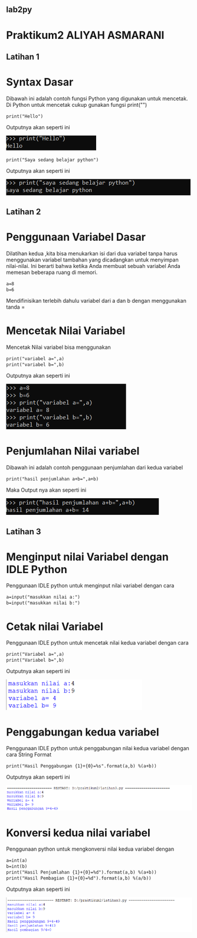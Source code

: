 ## lab2py 
# Praktikum2 ALIYAH ASMARANI
## Latihan 1
# Syntax Dasar
Dibawah ini adalah contoh fungsi Python yang digunakan untuk mencetak. Di Python untuk mencetak cukup gunakan fungsi print("")
```
print("Hello")
```
Outputnya akan seperti ini

![gambar1](gambar/rani1.png)

```
print("Saya sedang belajar python")
```
Outputnya akan seperti ini

![gambar2](gambar/rani2.png)

## Latihan 2
# Penggunaan Variabel Dasar
Dilatihan kedua ,kita bisa menukarkan isi dari dua variabel tanpa harus menggunakan variabel tambahan yang dicadangkan untuk menyimpan nilai-nilai. Ini berarti bahwa ketika Anda membuat sebuah variabel Anda memesan beberapa ruang di memori.
```
a=8
b=6
```
Mendifinisikan terlebih dahulu variabel dari a dan b dengan menggunakan tanda =
# Mencetak Nilai Variabel 
Mencetak Nilai variabel bisa menggunakan 
```
print("variabel a=",a)
print("variabel b=",b)
```
Outputnya akan seperti ini

![gambar3](gambar/rani3.png)

# Penjumlahan Nilai variabel
Dibawah ini adalah contoh penggunaan penjumlahan dari kedua variabel
```
print("hasil penjumlahan a+b=",a+b)
```
Maka Output nya akan seperti ini

![gambar4](gambar/rani4.png)

## Latihan 3
# Menginput nilai Variabel dengan IDLE Python
Penggunaan IDLE python untuk menginput nilai variabel dengan cara
```
a=input("masukkan nilai a:")
b=input("masukkan nilai b:")
```
# Cetak nilai Variabel
Penggunaan IDLE python untuk mencetak nilai kedua variabel dengan cara
```
print("Variabel a=",a)
print("Variabel b=",b)
```
Outputnya akan seperti ini

![gambar5](gambar/rani5.png)

# Penggabungan kedua variabel
Penggunaan IDLE python untuk penggabungan nilai kedua variabel dengan cara String Format
```
print("Hasil Penggabungan {1}+{0}=%s".format(a,b) %(a+b))
```
Outputnya akan seperti ini

![gambar6](gambar/rani6.png)

# Konversi kedua nilai variabel
Penggunaan python untuk mengkonversi nilai kedua variabel dengan 
```
a=int(a)
b=int(b)
print("Hasil Penjumlahan {1}+{0}=%d").format(a,b) %(a+b))
print("Hasil Pembagian {1}+{0}=%d").format(a,b) %(a/b))
```
Outputnya akan seperti ini 

![gambar7](gambar/rani7.png)
